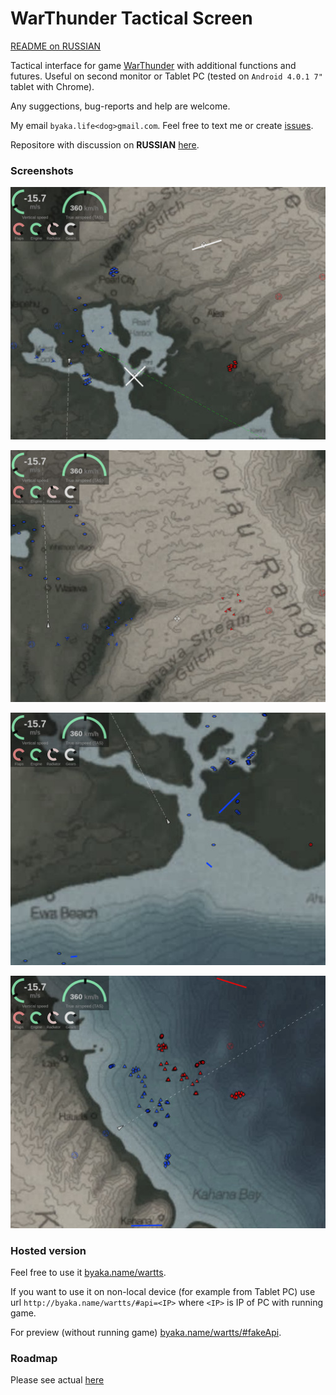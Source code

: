 
# WarThunder Tactical Screen

[README on RUSSIAN](https://github.com/byaka/wartts/blob/master/README.RU.md)

Tactical interface for game [WarThunder](https://warthunder.com/en) with additional functions and futures. Useful on second monitor or Tablet PC (tested on `Android 4.0.1 7"` tablet with Chrome).

Any suggections, bug-reports and help are welcome.

My email `byaka.life<dog>gmail.com`. Feel free to text me or create [issues](https://github.com/byaka/wartts/issues).

Repositore with discussion on **RUSSIAN** [here](https://github.com/byaka/WarThunderTacticalScreen_discuss).

### Screenshots

[![screenshot1](https://raw.githubusercontent.com/byaka/wartts/master/screenshot/screenshot1_small.jpg)](https://raw.githubusercontent.com/byaka/wartts/master/screenshot/screenshot1.jpg)

[![screenshot2](https://raw.githubusercontent.com/byaka/wartts/master/screenshot/screenshot2_small.jpg)](https://raw.githubusercontent.com/byaka/wartts/master/screenshot/screenshot2.jpg)

[![screenshot3](https://raw.githubusercontent.com/byaka/wartts/master/screenshot/screenshot3_small.jpg)](https://raw.githubusercontent.com/byaka/wartts/master/screenshot/screenshot3.jpg)

[![screenshot4](https://raw.githubusercontent.com/byaka/wartts/master/screenshot/screenshot4_small.jpg)](https://raw.githubusercontent.com/byaka/wartts/master/screenshot/screenshot4.jpg)

### Hosted version
Feel free to use it [byaka.name/wartts](http://byaka.name/wartts/).

If you want to use it on non-local device (for example from Tablet PC) use url `http://byaka.name/wartts/#api=<IP>` where `<IP>` is IP of PC with running game.

For preview (without running game) [byaka.name/wartts/#fakeApi](http://byaka.name/wartts/#fakeApi).

### Roadmap

 Please see actual [here](https://github.com/byaka/wartts/issues/1)
